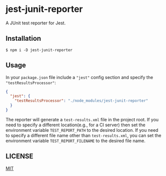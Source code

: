 # jest-junit-reporter
A JUnit test reporter for Jest.

## Installation
```shell
$ npm i -D jest-junit-reporter
```

## Usage
In your `package.json` file include a `"jest"` config section and specify the `"testResultsProcessor"`:
```json
{
  "jest": {
    "testResultsProcessor": "./node_modules/jest-junit-reporter"
  }
}
```

The reporter will generate a `test-results.xml` file in the project root. If you need to specify a different location(e.g., for a CI server) then set the environment variable `TEST_REPORT_PATH` to the desired location. If you need to specify a different file name other than `test-results.xml`, you can set the environment variable `TEST_REPORT_FILENAME` to the desired file name.

## LICENSE
[MIT](LICENSE)
